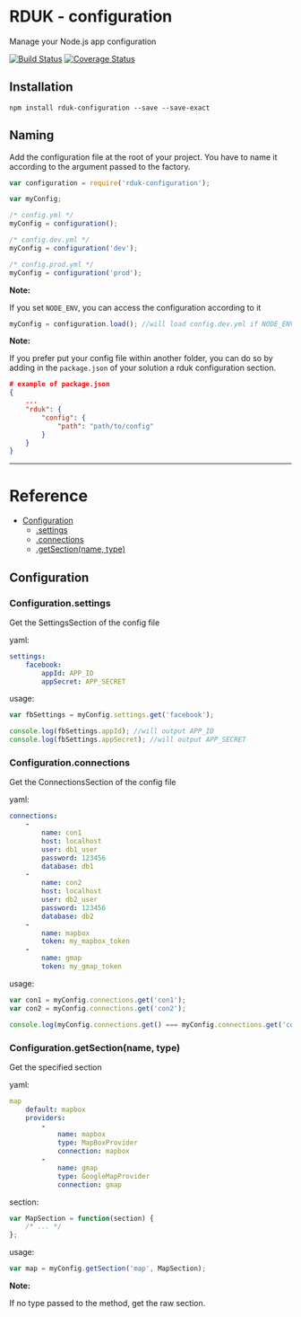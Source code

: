 # RDUK - configuration

Manage your Node.js app configuration

[![Build Status](https://travis-ci.org/rd-uk/rduk-configuration.svg?branch=master)](https://travis-ci.org/rd-uk/rduk-configuration)
[![Coverage Status](https://coveralls.io/repos/github/rd-uk/rduk-configuration/badge.svg?branch=master)](https://coveralls.io/github/rd-uk/rduk-configuration?branch=master)

## Installation

```
npm install rduk-configuration --save --save-exact
```

## Naming

Add the configuration file at the root of your project.
You have to name it according to the argument passed to the factory.

```js
var configuration = require('rduk-configuration');

var myConfig;

/* config.yml */
myConfig = configuration();

/* config.dev.yml */
myConfig = configuration('dev');

/* config.prod.yml */
myConfig = configuration('prod');
```

__Note:__

If you set `NODE_ENV`, you can access the configuration according to it

```js
myConfig = configuration.load(); //will load config.dev.yml if NODE_ENV === dev
```

__Note:__

If you prefer put your config file within another folder, you can do so by adding 
in the `package.json` of your solution a rduk configuration section.

```json
# example of package.json
{
    ...
    "rduk": {
        "config": {
            "path": "path/to/config"
        }
    }
}
```
___

# Reference

* [Configuration](#configuration)
    * [.settings](#configuration.settings)
    * [.connections](#configuration.connections)
    * [.getSection(name, type)](#configuration.get_section)

<a name="configuration"></a>
## Configuration

<a name="configuration.settings"></a>
### Configuration.settings
Get the SettingsSection of the config file

yaml:

```yml
settings:
    facebook:
        appId: APP_ID
        appSecret: APP_SECRET
```

usage:

```js
var fbSettings = myConfig.settings.get('facebook');

console.log(fbSettings.appId); //will output APP_ID
console.log(fbSettings.appSecret); //will output APP_SECRET
```

<a name="configuration.connections"></a>
### Configuration.connections
Get the ConnectionsSection of the config file

yaml:

```yml
connections:
    -
        name: con1
        host: localhost
        user: db1_user
        password: 123456
        database: db1
    -
        name: con2
        host: localhost
        user: db2_user
        password: 123456
        database: db2
    -
        name: mapbox
        token: my_mapbox_token
    -
        name: gmap
        token: my_gmap_token
```

usage:

```js
var con1 = myConfig.connections.get('con1');
var con2 = myConfig.connections.get('con2');

console.log(myConfig.connections.get() === myConfig.connections.get('con1')); //will output true
```

<a name="configuration.get_section"></a>
### Configuration.getSection(name, type)
Get the specified section

yaml:

```yml
map
    default: mapbox
    providers:
        -
            name: mapbox
            type: MapBoxProvider
            connection: mapbox
        -
            name: gmap
            type: GoogleMapProvider
            connection: gmap
```

section:

```js
var MapSection = function(section) {
    /* ... */
};


```

usage:

```js
var map = myConfig.getSection('map', MapSection);
```

__Note:__

If no type passed to the method, get the raw section.
